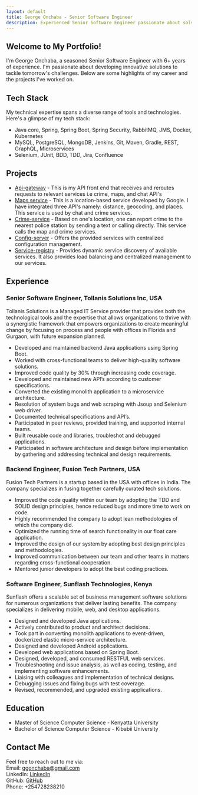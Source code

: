 ```yaml
---
layout: default
title: George Onchaba - Senior Software Engineer
description: Experienced Senior Software Engineer passionate about solving tomorrow's challenges.
---
```


<head>
  <link rel="stylesheet" href="{{ 'style.css' | https://gee-cpu.github.io/api-gateway/ }}">
</head>

<section class="main-content">
  <h1>Welcome to My Portfolio!</h1>
  <p>
    I'm George Onchaba, a seasoned Senior Software Engineer with 6+ years of experience. 
    I'm passionate about developing innovative solutions to tackle tomorrow's challenges. 
    Below are some highlights of my career and the projects I've worked on.
  </p>
  <h2>Tech Stack</h2>
  <p>
    My technical expertise spans a diverse range of tools and technologies. 
    Here's a glimpse of my tech stack:
  </p>
  <ul>
    <li>Java core, Spring, Spring Boot, Spring Security, RabbitMQ, JMS, Docker, Kubernetes</li>
    <li>MySQL, PostgreSQL, MongoDB, Jenkins, Git, Maven, Gradle, REST, GraphQL, Microservices</li>
    <li>Selenium, JUnit, BDD, TDD, Jira, Confluence</li>
  </ul>

  <h2>Projects</h2>
  <ul>
    <li>
      <a href="https://github.com/gee-cpu/api-gateway">Api-gateway</a> - 
      This is my API front end that receives and reroutes requests to relevant services i.e crime, maps, and chat API's
    </li>
    <li>
      <a href="https://github.com/gee-cpu/google-maps-integration">Maps service</a> - 
      This is a location-based service developed by Google. I have integrated three API's namely: distance, geocoding, and places. This service is used by chat and crime services.
    </li>
    <li>
      <a href="https://github.com/gee-cpu/crime-service-impl">Crime-service</a> - 
      Based on one's location, one can report crime to the nearest police station by sending a text or calling directly. This service calls the map and crime services.
    </li>
    <li>
      <a href="https://github.com/gee-cpu/config-server">Config-server</a> - 
      Offers the provided services with centralized configuration management.
    </li>
    <li>
      <a href="https://github.com/gee-cpu/service-registry">Service-registry</a> - 
      Provides dynamic service discovery of available services. It also provides load balancing and centralized management to our services.
    </li>
  </ul>

  <h2>Experience</h2>

  <h3>Senior Software Engineer, Tollanis Solutions Inc, USA</h3>
  <p>
    Tollanis Solutions is a Managed IT Service provider that provides both the technological tools and the expertise that allows organizations to thrive with a synergistic framework that empowers organizations to create meaningful change by focusing on process and people with offices in Florida and Gurgaon, with future expansion planned.
  </p>
  <ul>
    <li>Developed and maintained backend Java applications using Spring Boot.</li>
    <li>Worked with cross-functional teams to deliver high-quality software solutions.</li>
    <li>Improved code quality by 30% through increasing code coverage.</li>
    <li>Developed and maintained new API’s according to customer specifications.</li>
    <li>Converted the existing monolith application to a microservice architecture.</li>
    <li>Resolution of system bugs and web scraping with Jsoup and Selenium web driver.</li>
    <li>Documented technical specifications and API’s.</li>
    <li>Participated in peer reviews, provided training, and supported internal teams.</li>
    <li>Built reusable code and libraries, troubleshot and debugged applications.</li>
    <li>Participated in software architecture and design before implementation by gathering and addressing technical and design requirements.</li>
  </ul>

  <h3>Backend Engineer, Fusion Tech Partners, USA</h3>
  <p>
    Fusion Tech Partners is a startup based in the USA with offices in India. The company specializes in fusing together carefully curated tech solutions.
  </p>
  <ul>
    <li>Improved the code quality within our team by adopting the TDD and SOLID design principles, hence reduced bugs and more time to work on code.</li>
    <li>Highly recommended the company to adopt lean methodologies of which the company did.</li>
    <li>Optimized the running time of search functionality in our float care application.</li>
    <li>Improved the design of our system by adopting best design principles and methodologies.</li>
    <li>Improved communication between our team and other teams in matters regarding cross-functional cooperation.</li>
    <li>Mentored junior developers to adopt the best coding practices.</li>
  </ul>

  <h3>Software Engineer, Sunflash Technologies, Kenya</h3>
  <p>
    Sunflash offers a scalable set of business management software solutions for numerous organizations that deliver lasting benefits. The company specializes in delivering mobile, web, and desktop applications.
  </p>
  <ul>
    <li>Designed and developed Java applications.</li>
    <li>Actively contributed to product and architect decisions.</li>
    <li>Took part in converting monolith applications to event-driven, dockerized elastic micro-service architecture.</li>
    <li>Designed and developed Android applications.</li>
    <li>Developed web applications based on Spring Boot.</li>
    <li>Designed, developed, and consumed RESTFUL web services.</li>
    <li>Troubleshooting and issue analysis, as well as coding, testing, and implementing software enhancements.</li>
    <li>Liaising with colleagues and implementation of technical designs.</li>
    <li>Debugging issues and fixing bugs with test coverage.</li>
    <li>Revised, recommended, and upgraded existing applications.</li>
  </ul>

  <h2>Education</h2>
  <ul>
    <li>Master of Science Computer Science - Kenyatta University</li>
    <li>Bachelor of Science Computer Science - Kibabii University</li>
  </ul>

 <h2>Contact Me</h2>
<p>
  Feel free to reach out to me via:
  <br>
  Email: <a href="mailto:ggonchaba@gmail.com">ggonchaba@gmail.com</a>
  <br>
  LinkedIn: <a href="https://www.linkedin.com/in/gonchaba" target="_blank">LinkedIn</a>
  <br>
  GitHub: <a href="https://github.com/gee-cpu" target="_blank">GitHub</a>
  <br>
  Phone: +254728238210
</p>

</section>
